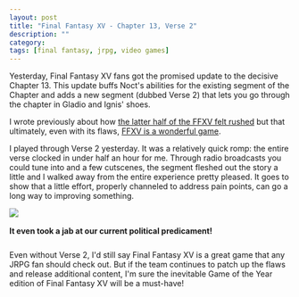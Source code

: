```yaml
---
layout: post
title: "Final Fantasy XV - Chapter 13, Verse 2"
description: ""
category: 
tags: [final fantasy, jrpg, video games]
---
```


Yesterday, Final Fantasy XV fans got the promised update to the decisive Chapter 13. This update buffs Noct's abilities for the existing segment of the Chapter and adds a new segment (dubbed Verse 2) that lets you go through the chapter in Gladio and Ignis' shoes.

I wrote previously about how [the latter half of the FFXV felt rushed][1] but that ultimately, even with its flaws, [FFXV is a wonderful game][2].

I played through Verse 2 yesterday. It was a relatively quick romp: the entire verse clocked in under half an hour for me. Through radio broadcasts you could tune into and a few cutscenes, the segment fleshed out the story a little and I walked away from the entire experience pretty pleased. It goes to show that a little effort, properly channeled to address pain points, can go a long way to improving something. 


<div>
	<img class="rounded-corners" style="max-width: 800px; border: 1px;" src="{{ site.images2017 }}/03-30/alt-facts.png"/>
	<p class="caption-text" style="line-height: 1.5em; margin-bottom: 24px;"><strong>It even took a jab at our current political predicament!</strong></p>
</div>

Even without Verse 2, I'd still say Final Fantasy XV is a great game that any JRPG fan should check out. But if the team continues to patch up the flaws and release additional content, I'm sure the inevitable Game of the Year edition of Final Fantasy XV will be a must-have!

[1]: {{site.base_url}}/2016/12/14/finally-final-fantasy-xv/
[2]: {{site.base_url}}/2017/01/02/aftertaste-final-fantasy-xv/